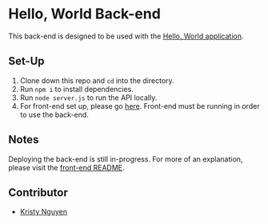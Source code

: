 # Hello, World Back-end

This back-end is designed to be used with the [Hello, World application](https://github.com/kpn678/hello-world-fe).

## Set-Up
1. Clone down this repo and `cd` into the directory.
2. Run `npm i` to install dependencies.
3. Run `node server.js` to run the API locally.
4. For front-end set up, please go [here](https://github.com/kpn678/hello-world-fe). Front-end must be running in order to use the back-end.

## Notes
Deploying the back-end is still in-progress. For more of an explanation, please visit the [front-end README](https://github.com/kpn678/hello-world-fe).

## Contributor
- [Kristy Nguyen](https://www.linkedin.com/in/kristypnguyen/)
